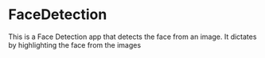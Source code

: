 # FaceDetection
This is a Face Detection app that detects the face from an image. It dictates by highlighting the face from the images
